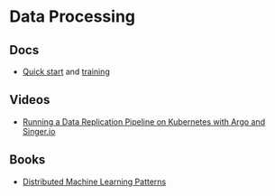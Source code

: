 # Data Processing

## Docs

* [Quick start](../quick-start.md) and [training](../training.md)

## Videos

* [Running a Data Replication Pipeline on Kubernetes with Argo and Singer.io](https://towardsdatascience.com/running-a-data-replication-pipeline-on-kubernetes-with-argo-and-singer-io-2fab5b0bad?utm_source=argo-docs)

## Books

* [Distributed Machine Learning Patterns](https://github.com/terrytangyuan/distributed-ml-patterns)
